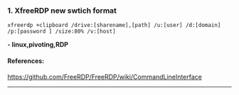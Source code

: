 ### 1. XfreeRDP new swtich format
```
xfreerdp +clipboard /drive:[sharename],[path] /u:[user] /d:[domain] /p:[password ] /size:80% /v:[host]
```
**- linux,pivoting,RDP**
#### References:

https://github.com/FreeRDP/FreeRDP/wiki/CommandLineInterface
__________
